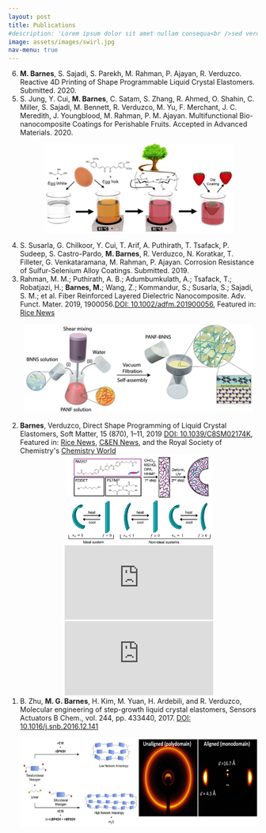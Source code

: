 ```yaml
---
layout: post
title: Publications
#description: 'Lorem ipsum dolor sit amet nullam consequa<br />sed veroeros. tempus adipiscing nulla.'
image: assets/images/swirl.jpg
nav-menu: true
---
```

<style>
.aligncenter {
    text-align: center;
}
</style>
<ol reversed class = "tab">

<li><b>M. Barnes</b>, S. Sajadi, S. Parekh, M. Rahman, P. Ajayan, R. Verduzco. Reactive 4D Printing of Shape Programmable Liquid Crystal Elastomers. Submitted. 2020.   
		
<li>S. Jung, Y. Cui, <b>M. Barnes</b>, C. Satam, S. Zhang, R. Ahmed, O. Shahin, C. Miller, S. Sajadi, M. Bennett, R. Verduzco, M. Yu, F. Merchant, J. C. Meredith, J. Youngblood, M. Rahman, P. M. Ajayan. Multifunctional Bio-nanocomposite Coatings for Perishable Fruits. Accepted in Advanced Materials. 2020.     
<p class="aligncenter">
    <span class="image"><img src="assets/images/pub_4.png"  height = "180u" alt="centered image"/></span>
</p>
     
<li>S. Susarla, G. Chilkoor, Y. Cui, T. Arif, A. Puthirath, T. Tsafack, P. Sudeep, S. Castro-Pardo, <b>M. Barnes</b>, R. Verduzco, N. Koratkar, T. Filleter, G. Venkataramana, M. Rahman, P. Ajayan. Corrosion Resistance of Sulfur-Selenium Alloy Coatings. Submitted. 2019. 

<li>Rahman, M. M.; Puthirath, A. B.; Adumbumkulath, A.; Tsafack, T.; Robatjazi, H.; <b>Barnes, M.</b>; Wang, Z.; Kommandur, S.; Susarla, S.; Sajadi, S. M.; et al. Fiber Reinforced Layered Dielectric Nanocomposite. Adv. Funct. Mater. 2019, 1900056.<a 
href="https://onlinelibrary.wiley.com/doi/full/10.1002/adfm.201900056">DOI: 10.1002/adfm.201900056</a>, Featured in: <a href="https://msne.rice.edu/news/new-way-beat-heat-electronics/">Rice News</a> 

<p class="aligncenter">
    <span class="image"><img src="assets/images/pub_3.png"  height = "180u" alt="centered image"/></span>
</p>

<li><b>Barnes</b>, Verduzco, Direct Shape Programming of Liquid Crystal Elastomers, Soft Matter, 15 (870), 1–11, 2019 <a href="https://pubs.rsc.org/en/content/articlelanding/2018/sm/c8sm02174k#!divAbstract/">DOI: 10.1039/C8SM02174K</a>, Featured in: <a href="http://news.rice.edu/2018/12/20/mighty-morphing-materials-take-complex-shapes/">Rice News</a>, <a href="https://cen.acs.org/materials/Programmable-polymer-forms-complex-shapes/97/i3">C&EN News</a>, and the Royal Society of Chemistry's <a href="https://www.chemistryworld.com/news/liquid-crystals-shape-up-on-demand/3009945.article">Chemistry World</a>
<div class="row">
	<div class="4u 12u$(medium) aligncenter" >
        <span class="image"><img src="assets/images/pub_2.png"  height = "180u"/></span>
    </div>
	<div class="4u 12u$(medium)">
        <div class="embedded-iframe" style ="text-align:center;">
            <iframe src="https://www.youtube.com/embed/8RVlnatMPjc" frameborder="0" allow="accelerometer; autoplay; encrypted-media; gyroscope; picture-in-picture" allowfullscreen></iframe>
        </div>
    </div>
    <div class="4u 12u$(medium)" style ="text-align:center;">
        <div class="embedded-iframe">
            <iframe src="https://www.youtube.com/embed/bmpVSqj2U2I" frameborder="0" allow="accelerometer; autoplay; encrypted-media; gyroscope; picture-in-picture" allowfullscreen></iframe>
        </div>
    </div>
</div>
<li>B. Zhu, <b>M. G. Barnes</b>, H. Kim, M. Yuan, H. Ardebili, and R. Verduzco, Molecular engineering of step-growth liquid crystal elastomers, Sensors Actuators B Chem., vol. 244, pp. 433440, 2017.  <a href="https://www.sciencedirect.com/science/article/pii/S0925400516321128/">DOI: 10.1016/j.snb.2016.12.141</a></li>
<p class="aligncenter">
    <span class="image"><img src="assets/images/pub_1.png"  height = "180u" alt="centered image"/></span>
</p>


